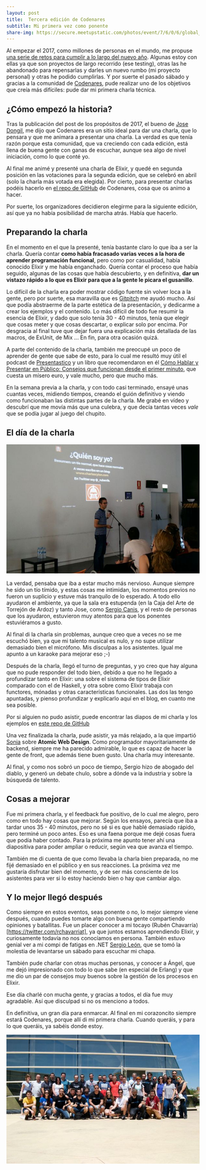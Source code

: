 ```yaml
---
layout: post
title:  Tercera edición de Codenares
subtitle: Mi primera vez como ponente
share-img: https://secure.meetupstatic.com/photos/event/7/6/0/6/global_456510214.jpeg
---
```


Al empezar el 2017, como millones de personas en el mundo, me propuse [una serie de retos para cumplir a lo largo del nuevo año](http://charlascylon.com/2017-01-10-objetivos-para-2017). Algunas estoy con ellas ya que son proyectos de largo recorrido (ese testing), otras las he abandonado para repensarlas y darles un nuevo rumbo (mi proyecto personal) y otras he podido cumplirlas. Y por suerte el pasado sábado y gracias a la comunidad de [Codenares](https://www.meetup.com/es-ES/codenares/), pude realizar uno de los objetivos que creía más difíciles: pude dar mi primera charla técnica.

## ¿Cómo empezó la historia?

Tras la publicación del post de los propósitos de 2017, el bueno de [Jose Dongil](https://twitter.com/jdonsan), me dijo que Codenares era un sitio ideal para dar una charla, que lo pensara y que me animara a presentar una charla. La verdad es que tenía razón porque esta comunidad, que va creciendo con cada edición, está llena de buena gente con ganas de escuchar, aunque sea algo de nivel iniciación, como lo que conté yo.

Al final me animé y presenté una charla de Elixir, y quedé en segunda posición en las votaciones para la segunda edición, que se celebró en abril (solo la charla más votada era elegida). Por cierto, para presentar charlas podéis hacerlo en [el repo de GitHub](https://github.com/codenares/codenares/blob/master/charlas.md) de Codenares, cosa que os animo a hacer. 

Por suerte, los organizadores decidieron elegirme para la siguiente edición, así que ya no había posibilidad de marcha atrás. Había que hacerlo.


## Preparando la charla

En el momento en el que la presenté, tenía bastante claro lo que iba a ser la charla. Quería contar **como había fracasado varias veces a la hora de aprender programación funcional**, pero como por casualidad, había conocido Elixir y me había enganchado. Quería contar el proceso que había seguido, algunas de las cosas que había descubierto, y en definitiva, **dar un vistazo rápido a  lo que es Elixir para que a la gente le picara el gusanillo**.

Lo difícil de la charla era poder mostrar código fuente sin volver loca a la gente, pero por suerte, esa maravilla que es [Gitpitch](https://gitpitch.com/) me ayudó mucho. Así que podía abstraerme de la parte estética de la presentación, y dedicarme a crear los ejemplos y el contenido. Lo más difícil de todo fue resumir la esencia de Elixir, y dado que solo tenía 30 - 40 minutos, tenía que elegir que cosas meter y que cosas descartar, o explicar solo por encima. Por desgracia al final tuve que dejar fuera una explicación más detallada de las macros, de ExUnit, de Mix ... En fin, para otra ocasión quizá.

A parte del contenido de la charla, también me preocupé un poco de aprender de gente que sabe de esto, para lo cual me resultó muy útil el podcast de [Presentastico](http://presentastico.com/) y un libro que recomendaron en él [Cómo Hablar y Presentar en Público: Consejos que funcionan desde el primer minuto](https://www.amazon.es/C%C3%B3mo-Hablar-Presentar-P%C3%BAblico-funcionan-ebook/dp/B01HU8ZTSW/ref=sr_1_1?s=books&ie=UTF8&qid=1497297727&sr=1-1&keywords=carlos+salas), que cuesta un mísero euro, y vale mucho, pero que mucho más.

En la semana previa a la charla, y con todo casi terminado, ensayé unas cuantas veces, midiendo tiempos, creando el guión definitivo y viendo como funcionaban las distintas partes de la charla. Me grabé en vídeo y descubrí que me movía más que una culebra, y que decía tantas veces *vale* que se podía jugar al juego del chupito.


## El día de la charla

![dando la chapa](/img/posts/2017/codenares3.jpg)

La verdad, pensaba que iba a estar mucho más nervioso. Aunque siempre he sido un tío tímido, y estas cosas me intimidan, los momentos previos no fueron un suplicio y estuve más tranquilo de lo esperado. A todo ello ayudaron el ambiente, ya que la sala era estupenda (en la Caja del Arte de Torrejón de Ardoz) y tanto Jose, como [Sergio Canis](https://twitter.com/sergcns), y el resto de personas que los ayudaron, estuvieron muy atentos para que los ponentes estuviéramos a gusto.

Al final di la charla sin problemas, aunque creo que a veces no se me escuchó bien, ya que mi talento musical es nulo, y no supe utilizar demasiado bien el micrófono. Mis disculpas a los asistentes. Igual me apunto a un karaoke para mejorar eso ;-)

Después de la charla, llegó el turno de preguntas, y yo creo que hay alguna que no pude responder del todo bien, debido a que no he llegado a profundizar tanto en Elixir: una sobre el sistema de tipos de Elixir comparado con el de Haskell, y otra sobre como Elixir trabaja con functores, mónadas y otras características funcionales. Las dos las tengo apuntadas, y pienso profundizar y explicarlo aquí en el blog, en cuanto me sea posible.

Por si alguien no pudo asistir, puede encontrar las diapos de mi charla y los ejemplos en [este repo de GitHub](https://github.com/rubenfa/codenares_elixir)

Una vez finalizada la charla, pude asistir, ya más relajado, a la que impartió [Sonia](https://twitter.com/nonlessorganic) sobre **Atomic Web Design**. Como programador mayoritariamente de backend, siempre me ha parecido admirable, lo que es capaz de hacer la gente de front, que además tiene buen gusto. Una charla muy interesante.

Al final, y como nos sobró un poco de tiempo, Sergio hizo de abogado del diablo, y generó un debate chulo, sobre a dónde va la industria y sobre la búsqueda de talento.


## Cosas a mejorar

Fue mi primera charla, y el feedback fue positivo, de lo cual me alegro, pero como en todo hay cosas que mejorar. Según los ensayos, parecía que iba a tardar unos 35 - 40 minutos, pero no sé si es que hablé demasiado rápido, pero terminé un poco antes. Eso es una faena porque me dejé cosas fuera que podía haber contado. Para la próxima me apunto tener ahí una diapositiva para poder ampliar o reducir, según vea que avanza el tiempo.

También me di cuenta de que como llevaba la charla bien preparada, no me fijé demasiado en el público y en sus reacciones. La próxima vez me gustaría disfrutar bien del momento, y de ser más consciente de los asistentes para ver si lo estoy haciendo bien o hay que cambiar algo.


## Y lo mejor llegó después

Como siempre en estos eventos, seas ponente o no, lo mejor siempre viene después, cuando puedes tomarte algo con buena gente compartiendo opiniones y batallitas. Fue un placer conocer a mi tocayo (Rubén Chavarría)[https://twitter.com/rchavarriat], ya que juntos estamos aprendiendo Elixir, y curiosamente todavía no nos conocíamos en persona. También estuvo genial ver a mi compi de fatigas en .NET [Sergio León](https://twitter.com/panicoenlaxbox), que se tomó la molestia de levantarse un sábado para escuchar mi chapa.

También pude charlar con otras muchas personas, y conocer a Ángel, que me dejó impresionado con todo lo que sabe (en especial de Erlang) y que me dio un par de consejos muy buenos sobre la gestión de los procesos en Elixir. 

Ese día charlé con mucha gente, y gracias a todos, el día fue muy agradable. Así que disculpad si no os menciono a todos.

En definitiva, un gran día para enmarcar. Al final en mi corazoncito siempre estará Codenares, porque allí di mi primera charla. Cuando queráis, y para lo que queráis, ya sabéis donde estoy.

![foto de grupo](/img/posts/2017/codenares4.jpg)
